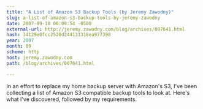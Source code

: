 ```yaml
---
title: "A List of Amazon S3 Backup Tools (by Jeremy Zawodny)"
slug: a-list-of-amazon-s3-backup-tools-by-jeremy-zawodny
date: 2007-09-18 06:09:54 -0500
external-url: http://jeremy.zawodny.com/blog/archives/007641.html
hash: 34129e0fcc2520d244131318ea977398
year: 2007
month: 09
scheme: http
host: jeremy.zawodny.com
path: /blog/archives/007641.html

---
```


In an effort to replace my home backup server with Amazon's S3, I've been collecting a list of Amazon S3 compatible backup tools to look at. Here's what I've discovered, followed by my requirements.
